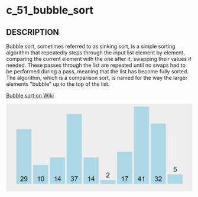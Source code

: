 # c_51_bubble_sort

## DESCRIPTION

Bubble sort, sometimes referred to as sinking sort, is a simple sorting algorithm that repeatedly steps through the input list element by element, comparing the current element with the one after it, swapping their values if needed. These passes through the list are repeated until no swaps had to be performed during a pass, meaning that the list has become fully sorted. The algorithm, which is a comparison sort, is named for the way the larger elements "bubble" up to the top of the list.

[Bubble sort on Wiki](https://en.wikipedia.org/wiki/Bubble_sort)

![Bubble sort gif](./image/bubble_sort.gif)
